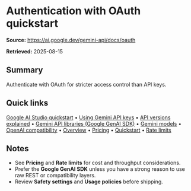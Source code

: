 # Authentication with OAuth quickstart

**Source:** https://ai.google.dev/gemini-api/docs/oauth

**Retrieved:** 2025-08-15

## Summary
Authenticate with OAuth for stricter access control than API keys.

## Quick links
[Google AI Studio quickstart](ai-studio-quickstart.md) • [Using Gemini API keys](api-key.md) • [API versions explained](api-versions.md) • [Gemini API libraries (Google GenAI SDK)](libraries.md) • [Gemini models](models.md) • [OpenAI compatibility](openai.md) • [Overview](overview.md) • [Pricing](pricing.md) • [Quickstart](quickstart.md) • [Rate limits](rate-limits.md)

## Notes
- See **Pricing** and **Rate limits** for cost and throughput considerations.
- Prefer the **Google GenAI SDK** unless you have a strong reason to use raw REST or compatibility layers.
- Review **Safety settings** and **Usage policies** before shipping.
